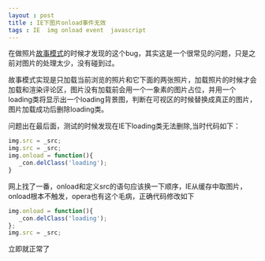 ```yaml
---
layout : post 
title : IE下图片onload事件无效
tags : IE  img onload event  javascript
---
```


在做照片[故事模式](http://photo.renren.com/photo/259874372/album-383553901?curpage=&t=#story "人人网故事模式")</a>的时候才发现的这个bug，其实这是一个很常见的问题，只是之前对图片的处理太少，没有碰到过。

故事模式实现是只加载当前浏览的照片和它下面的两张照片，加载照片的时候才会加载和渲染评论区，图片没有加载前会用一个一象素的图片占位，并用一个loading类将显示出一个loading背景图，判断在可视区的时候替换成真正的图片，图片加载成功后删除loading类。

问题出在最后面，测试的时候发现在IE下loading类无法删除,当时代码如下：

```javascript
img.src = _src;
img.src = _src;
img.onload = function(){
   _con.delClass('loading');
}
```

网上找了一番，onload和定义src的语句应该换一下顺序，IE从缓存中取图片，onload根本不触发，opera也有这个毛病，正确代码修改如下

```javascript
img.onload = function(){
   _con.delClass('loading');
};
img.src = _src;
```

立即就正常了
